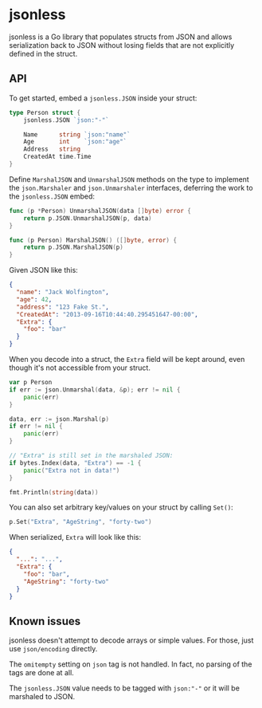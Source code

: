 # jsonless

jsonless is a Go library that populates structs from JSON and
allows serialization back to JSON without losing fields that are
not explicitly defined in the struct.

## API

To get started, embed a `jsonless.JSON` inside your struct:

```go
type Person struct {
	jsonless.JSON `json:"-"`

	Name      string `json:"name"`
	Age       int    `json:"age"`
	Address   string
	CreatedAt time.Time
}
```

Define `MarshalJSON` and `UnmarshalJSON` methods on the type
to implement the `json.Marshaler` and `json.Unmarshaler` interfaces,
deferring the work to the `jsonless.JSON` embed:

```go
func (p *Person) UnmarshalJSON(data []byte) error {
	return p.JSON.UnmarshalJSON(p, data)
}

func (p Person) MarshalJSON() ([]byte, error) {
	return p.JSON.MarshalJSON(p)
}
```

Given JSON like this:

```json
{
  "name": "Jack Wolfington",
  "age": 42,
  "address": "123 Fake St.",
  "CreatedAt": "2013-09-16T10:44:40.295451647-00:00",
  "Extra": {
    "foo": "bar"
  }
}
```

When you decode into a struct, the `Extra` field will be kept around,
even though it's not accessible from your struct.

```go
var p Person
if err := json.Unmarshal(data, &p); err != nil {
	panic(err)
}

data, err := json.Marshal(p)
if err != nil {
	panic(err)
}

// "Extra" is still set in the marshaled JSON:
if bytes.Index(data, "Extra") == -1 {
	panic("Extra not in data!")
}

fmt.Println(string(data))

```

You can also set arbitrary key/values on your struct by calling `Set()`:

```go
p.Set("Extra", "AgeString", "forty-two")
```

When serialized, `Extra` will look like this:

```json
{
  "...": "...",
  "Extra": {
    "foo": "bar",
    "AgeString": "forty-two"
  }
}
```

## Known issues

jsonless doesn't attempt to decode arrays or simple values.
For those, just use `json/encoding` directly.

The `omitempty` setting on `json` tag is not handled. In fact, no
parsing of the tags are done at all.

The `jsonless.JSON` value needs to be tagged with `json:"-"` or
it will be marshaled to JSON.
